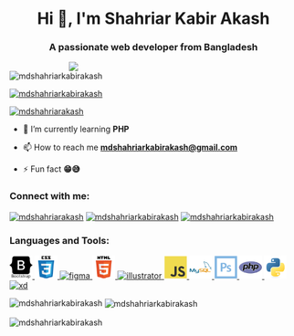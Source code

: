 <h1 align="center">Hi 👋, I'm Shahriar Kabir Akash</h1>
<h3 align="center">A passionate web developer from Bangladesh</h3>
<img width="400" align="right" src="[https://www.google.com/search?q=web+developer+gif&rlz=1C1GIGM_enBD1051BD1051&sxsrf=APwXEdeEPBpX1-jtzWGuxkX8l16Mu_mhxg:1685474194629&source=lnms&tbm=isch&sa=X&ved=2ahUKEwitoZjV4J3_AhU7T2wGHZt3CisQ_AUoAXoECAEQAw&biw=1366&bih=635&dpr=1#imgrc=wgdx1aEYSf9aNM](https://images.app.goo.gl/SE5RChzFDC6gXxo17)">
<p align="left"> <img src="https://komarev.com/ghpvc/?username=mdshahriarkabirakash&label=Profile%20views&color=0e75b6&style=flat" alt="mdshahriarkabirakash" /> </p>

<p align="left"> <a href="https://github.com/ryo-ma/github-profile-trophy"><img src="https://github-profile-trophy.vercel.app/?username=mdshahriarkabirakash" alt="mdshahriarkabirakash" /></a> </p>

<p align="left"> <a href="https://twitter.com/mdshahriarakash" target="blank"><img src="https://img.shields.io/twitter/follow/mdshahriarakash?logo=twitter&style=for-the-badge" alt="mdshahriarakash" /></a> </p>

- 🌱 I’m currently learning **PHP**

- 📫 How to reach me **mdshahriarkabirakash@gmail.com**

- ⚡ Fun fact **😁😅**

<h3 align="left">Connect with me:</h3>
<p align="left">
<a href="https://twitter.com/mdshahriarakash" target="blank"><img align="center" src="https://raw.githubusercontent.com/rahuldkjain/github-profile-readme-generator/master/src/images/icons/Social/twitter.svg" alt="mdshahriarakash" height="30" width="40" /></a>
<a href="https://fb.com/mdshahriarkabirakash" target="blank"><img align="center" src="https://raw.githubusercontent.com/rahuldkjain/github-profile-readme-generator/master/src/images/icons/Social/facebook.svg" alt="mdshahriarkabirakash" height="30" width="40" /></a>
<a href="https://instagram.com/mdshahriarkabirakash" target="blank"><img align="center" src="https://raw.githubusercontent.com/rahuldkjain/github-profile-readme-generator/master/src/images/icons/Social/instagram.svg" alt="mdshahriarkabirakash" height="30" width="40" /></a>
</p>

<h3 align="left">Languages and Tools:</h3>
<p align="left"> <a href="https://getbootstrap.com" target="_blank" rel="noreferrer"> <img src="https://raw.githubusercontent.com/devicons/devicon/master/icons/bootstrap/bootstrap-plain-wordmark.svg" alt="bootstrap" width="40" height="40"/> </a> <a href="https://www.w3schools.com/css/" target="_blank" rel="noreferrer"> <img src="https://raw.githubusercontent.com/devicons/devicon/master/icons/css3/css3-original-wordmark.svg" alt="css3" width="40" height="40"/> </a> <a href="https://www.figma.com/" target="_blank" rel="noreferrer"> <img src="https://www.vectorlogo.zone/logos/figma/figma-icon.svg" alt="figma" width="40" height="40"/> </a> <a href="https://www.w3.org/html/" target="_blank" rel="noreferrer"> <img src="https://raw.githubusercontent.com/devicons/devicon/master/icons/html5/html5-original-wordmark.svg" alt="html5" width="40" height="40"/> </a> <a href="https://www.adobe.com/in/products/illustrator.html" target="_blank" rel="noreferrer"> <img src="https://www.vectorlogo.zone/logos/adobe_illustrator/adobe_illustrator-icon.svg" alt="illustrator" width="40" height="40"/> </a> <a href="https://developer.mozilla.org/en-US/docs/Web/JavaScript" target="_blank" rel="noreferrer"> <img src="https://raw.githubusercontent.com/devicons/devicon/master/icons/javascript/javascript-original.svg" alt="javascript" width="40" height="40"/> </a> <a href="https://www.mysql.com/" target="_blank" rel="noreferrer"> <img src="https://raw.githubusercontent.com/devicons/devicon/master/icons/mysql/mysql-original-wordmark.svg" alt="mysql" width="40" height="40"/> </a> <a href="https://www.photoshop.com/en" target="_blank" rel="noreferrer"> <img src="https://raw.githubusercontent.com/devicons/devicon/master/icons/photoshop/photoshop-line.svg" alt="photoshop" width="40" height="40"/> </a> <a href="https://www.php.net" target="_blank" rel="noreferrer"> <img src="https://raw.githubusercontent.com/devicons/devicon/master/icons/php/php-original.svg" alt="php" width="40" height="40"/> </a> <a href="https://www.python.org" target="_blank" rel="noreferrer"> <img src="https://raw.githubusercontent.com/devicons/devicon/master/icons/python/python-original.svg" alt="python" width="40" height="40"/> </a> <a href="https://www.adobe.com/products/xd.html" target="_blank" rel="noreferrer"> <img src="https://cdn.worldvectorlogo.com/logos/adobe-xd.svg" alt="xd" width="40" height="40"/> </a> </p>

<p><img align="left" src="https://github-readme-stats.vercel.app/api/top-langs?username=mdshahriarkabirakash&show_icons=true&locale=en&layout=compact" alt="mdshahriarkabirakash" /></p>

<p>&nbsp;<img align="center" src="https://github-readme-stats.vercel.app/api?username=mdshahriarkabirakash&show_icons=true&locale=en" alt="mdshahriarkabirakash" /></p>

<p><img align="center" src="https://github-readme-streak-stats.herokuapp.com/?user=mdshahriarkabirakash&" alt="mdshahriarkabirakash" /></p>
